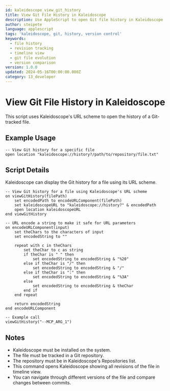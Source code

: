 ```yaml
---
id: kaleidoscope_view_git_history
title: View Git File History in Kaleidoscope
description: Use AppleScript to open Git file history in Kaleidoscope
author: steipete
language: applescript
tags: 'kaleidoscope, git, history, version control'
keywords:
  - file history
  - revision tracking
  - timeline view
  - git file evolution
  - version comparison
version: 1.0.0
updated: 2024-05-16T00:00:00.000Z
category: 13_developer
---
```


# View Git File History in Kaleidoscope

This script uses Kaleidoscope's URL scheme to open the history of a Git-tracked file.

## Example Usage

```applescript
-- View Git history for a specific file
open location "kaleidoscope://history?/path/to/repository/file.txt"
```

## Script Details

Kaleidoscope can display the Git history for a file using its URL scheme.

```applescript
-- View Git history for a file using Kaleidoscope's URL scheme
on viewGitHistory(filePath)
    set encodedPath to encodeURLComponent(filePath)
    set kaleidoscopeURL to "kaleidoscope://history?" & encodedPath
    open location kaleidoscopeURL
end viewGitHistory

-- URL encode a string to make it safe for URL parameters
on encodeURLComponent(input)
    set theChars to the characters of input
    set encodedString to ""
    
    repeat with c in theChars
        set theChar to c as string
        if theChar is " " then
            set encodedString to encodedString & "%20"
        else if theChar is "/" then
            set encodedString to encodedString & "/"
        else if theChar is ":" then
            set encodedString to encodedString & "%3A"
        else
            set encodedString to encodedString & theChar
        end if
    end repeat
    
    return encodedString
end encodeURLComponent

-- Example call
viewGitHistory("--MCP_ARG_1")
```

## Notes

- Kaleidoscope must be installed on the system.
- The file must be tracked in a Git repository.
- The repository must be in Kaleidoscope's Repositories list.
- This command opens Kaleidoscope showing all revisions of the file in timeline view.
- You can navigate through different versions of the file and compare changes between commits.
